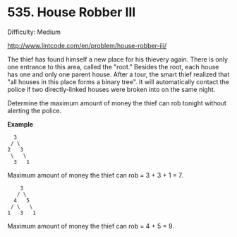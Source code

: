 # 535. House Robber III

Difficulty: Medium

http://www.lintcode.com/en/problem/house-robber-iii/

The thief has found himself a new place for his thievery again. There is only one entrance to this area, called the "root." Besides the root, each house has one and only one parent house. After a tour, the smart thief realized that "all houses in this place forms a binary tree". It will automatically contact the police if two directly-linked houses were broken into on the same night.

Determine the maximum amount of money the thief can rob tonight without alerting the police.

**Example**  
```   
  3
 / \
2   3
 \   \ 
  3   1
```
Maximum amount of money the thief can rob = 3 + 3 + 1 = 7.
```
    3
   / \
  4   5
 / \   \ 
1   3   1
```
Maximum amount of money the thief can rob = 4 + 5 = 9.